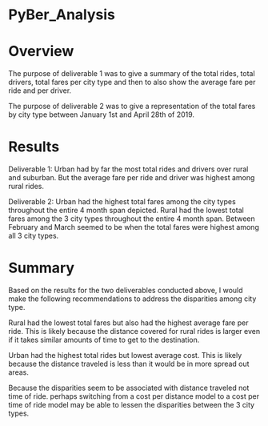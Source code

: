 # PyBer_Analysis

# Overview

The purpose of deliverable 1 was to give a summary of the total rides, total drivers, total fares per city type and then to also show the average fare per ride and per driver.

The purpose of deliverable 2 was to give a representation of the total fares by city type between January 1st and April 28th of 2019.

# Results

Deliverable 1: 
    Urban had by far the most total rides and drivers over rural and suburban. But the average fare per ride and driver was highest among rural rides. 

Deliverable 2:
    Urban had the highest total fares among the city types throughout the entire 4 month span depicted. Rural had the lowest total fares among the 3 city types throughout the entire 4 month span.
    Between February and March seemed to be when the total fares were highest among all 3 city types. 

# Summary 

Based on the results for the two deliverables conducted above, I would make the following recommendations to address the disparities among city type.

Rural had the lowest total fares but also had the highest average fare per ride. This is likely because the distance covered for rural rides is larger even if it takes similar amounts of time to get to the destination. 

Urban had the highest total rides but lowest average cost. This is likely because the distance traveled is less  than it would be in more spread out areas.

Because the disparities seem to be associated with distance traveled not time of ride. perhaps switching from a cost per distance model to a cost per time of ride model may be able to lessen the disparities between the 3 city types.